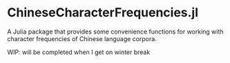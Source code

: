 # ChineseCharacterFrequencies.jl
A Julia package that provides some convenience functions for working with character frequencies of Chinese language corpora.

WIP: will be completed when I get on winter break
